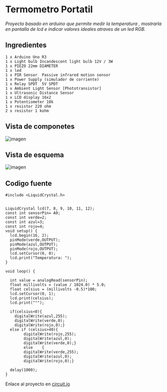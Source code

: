 # Termometro Portatil

*Proyecto basado en arduino que permite medir la temperatura , mostrarla en pantalla de lcd e indicar valores ideales atraves de un led RGB.*

Ingredientes
-----
```
1 x Arduino Uno R3
1 x Light bulb Incandescent light bulb 12V / 3W 
1 x PIEZO 22mm DIAMETER
1 x led
1 x PIR Sensor  Passive infrared motion sensor
1 x Power Supply (simulador de corriente)
1 x Relay SPDT  5V SPDT
1 x Ambient Light Sensor [Phototransistor]
1 x Ultrasonic Distance Sensor
1 x LCD display 16x2
1 x Potentiometer 10k
1 x resistor 220 ohm
2 x resistor 1 kohm
```
Vista de componetes
-----

![imagen](https://github.com/matiaslavanchi/Termometro_Portatil/blob/master/Termometro-Esquema.png)

Vista de esquema
-----

![imagen](https://github.com/matiaslavanchi/Termometro_Portatil/blob/master/Termometro-circuito.png)

Codigo fuente
-----
```
#include <LiquidCrystal.h>


LiquidCrystal lcd(7, 8, 9, 10, 11, 12);
const int sensorPin= A0;
const int verde=2;
const int azul=3;
const int rojo=4;
void setup() { 
  lcd.begin(16, 2);
  pinMode(verde,OUTPUT);
  pinMode(azul,OUTPUT);
  pinMode(rojo,OUTPUT);
  lcd.setCursor(0, 0);
  lcd.print("Temperatura: ");
}

void loop() {
  
  int value = analogRead(sensorPin);
  float millivolts = (value / 1024.0) * 5.0;
  float celsius = (millivolts -0.5)*100; 
  lcd.setCursor(0, 1);
  lcd.print(celsius);
  lcd.print("°");
  
  if(celsius<0){
    digitalWrite(azul,255);
  	digitalWrite(verde,0);
    digitalWrite(rojo,0);}
  else if (celsius>40){
    	digitalWrite(rojo,255);
    	digitalWrite(azul,0);
   		digitalWrite(verde,0);}
        else	{
    	digitalWrite(verde,255);
  		digitalWrite(azul,0);
    	digitalWrite(rojo,0);}
  
  delay(1000);
}
```
Enlace al proyecto en 
[circuit.io](https://circuits.io/circuits/4871286-temperatura)
